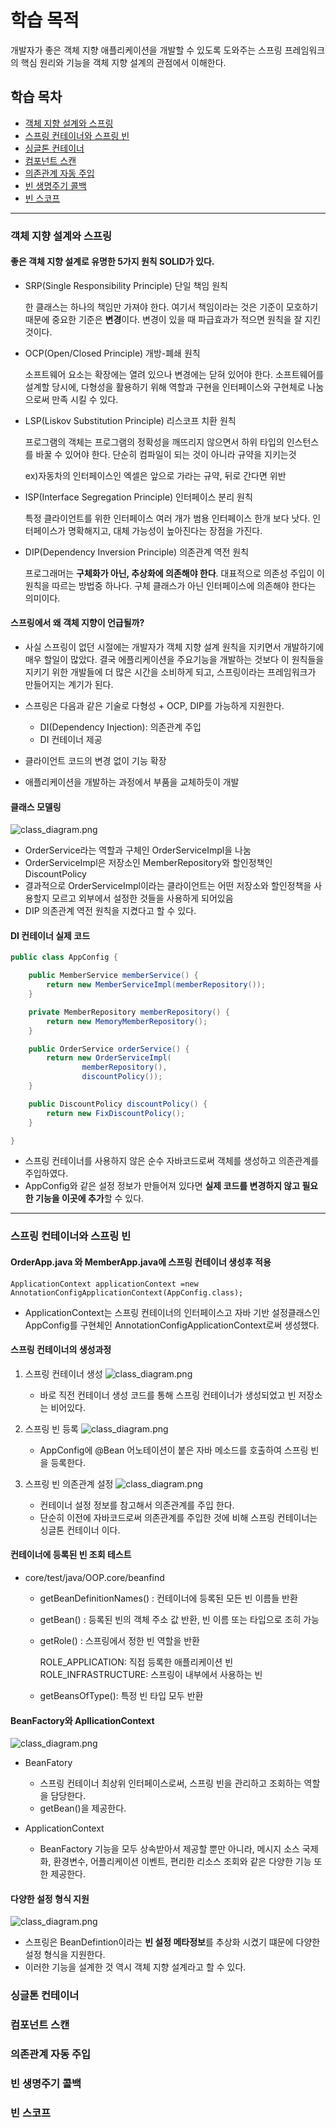 # 학습 목적
개발자가 좋은 객체 지향 애플리케이션을 개발할 수 있도록 도와주는 스프링 프레임워크의 핵심 원리와 기능을 객체 지향 설계의 관점에서 이해한다.

## 학습 목차

- [객체 지향 설계와 스프링](#객체-지향-설계와-스프링)
- [스프링 컨테이너와 스프링 빈](#스프링-컨테이너와-스프링-빈-지향-설계와-스프링)
- [싱글톤 컨테이너](#싱글톤-컨테이너)
- [컴포넌트 스캔](#컴포넌트-스캔)
- [의존관계 자동 주입](#의존관계-자동-주입)
- [빈 생명주기 콜백](#빈-생명주기-콜백)
- [빈 스코프](#빈-스코프)
---
### 객체 지향 설계와 스프링

 #### 좋은 객체 지향 설계로 유명한 5가지 원칙 SOLID가 있다.

- SRP(Single Responsibility Principle) 단일 책임 원칙
    
    한 클래스는 하나의 책임만 가져야 한다. 여기서 책임이라는 것은 기준이 모호하기 때문에 중요한 기준은 **변경**이다.
    변경이 있을 때 파급효과가 적으면 원칙을 잘 지킨 것이다.
    
- OCP(Open/Closed Principle) 개방-폐쇄 원칙

    소프트웨어 요소는 확장에는 열려 있으나 변경에는 닫혀 있어야 한다. 소프트웨어를 설계할 당시에, 다형성을 활용하기 위해 역할과 구현을 인터페이스와 구현체로 나눔으로써
    만족 시킬 수 있다.
    
- LSP(Liskov Substitution Principle) 리스코프 치환 원칙

    프로그램의 객체는 프로그램의 정확성을 깨뜨리지 않으면서 하위 타입의 인스턴스를 바꿀 수 있어야 한다. 단순히 컴파일이 되는 것이 아니라 규약을 지키는것
    
    ex)자동차의 인터페이스인 엑셀은 앞으로 가라는 규약, 뒤로 간다면 위반
    
- ISP(Interface Segregation Principle) 인터페이스 분리 원칙

    특정 클라이언트를 위한 인터페이스 여러 개가 범용 인터페이스 한개 보다 낫다. 인터페이스가 명확해지고, 대체 가능성이 높아진다는 장점을 가진다.
  
- DIP(Dependency Inversion Principle) 의존관계 역전 원칙

    프로그래머는 **구체화가 아닌, 추상화에 의존해야 한다**. 대표적으로 의존성 주입이 이 원칙을 따르는 방법중 하나다. 구체 클래스가 아닌 인터페이스에 의존해야 한다는 의미이다.
    
 #### 스프링에서 왜 객체 지향이 언급될까?
 
- 사실 스프링이 없던 시절에는 개발자가 객체 지향 설계 원칙을 지키면서 개발하기에 매우 할일이 많았다. 결국 에플리케이션을 주요기능을 개발하는 것보다 이 원칙들을 지키기 위한
개발들에 더 많은 시간을 소비하게 되고, 스프링이라는 프레임워크가 만들어지는 계기가 된다.
-  스프링은 다음과 같은 기술로 다형성 + OCP, DIP를 가능하게 지원한다.
  
    - DI(Dependency Injection): 의존관계 주입
    - DI 컨테이너 제공

-  클라이언트 코드의 변경 없이 기능 확장
-  애플리케이션을 개발하는 과정에서 부품을 교체하듯이 개발

 #### 클래스 모델링
 ![class_diagram.png](./image/chapter1/class_diagram.png)
 
 - OrderService라는 역할과 구체인 OrderServiceImpl을 나눔
 - OrderServiceImpl은 저장소인 MemberRepository와 할인정책인 DiscountPolicy
 - 결과적으로 OrderServiceImpl이라는 클라이언트는 어떤 저장소와 할인정책을 사용할지 모르고 외부에서 설정한 것들을 사용하게 되어있음
 - DIP 의존관계 역전 원칙을 지켰다고 할 수 있다. 
 
 #### DI 컨테이너 실제 코드
```java
public class AppConfig {

    public MemberService memberService() {
        return new MemberServiceImpl(memberRepository());
    }

    private MemberRepository memberRepository() {
        return new MemoryMemberRepository();
    }

    public OrderService orderService() {
        return new OrderServiceImpl(
                memberRepository(),
                discountPolicy());
    }

    public DiscountPolicy discountPolicy() {
        return new FixDiscountPolicy();
    }

}
```
- 스프링 컨테이너를 사용하지 않은 순수 자바코드로써 객체를 생성하고 의존관계를 주입하였다.
- AppConfig와 같은 설정 정보가 만들어져 있다면 **실제 코드를 변경하지 않고 필요한 기능을 이곳에 추가**할 수 있다.
---

### 스프링 컨테이너와 스프링 빈

#### OrderApp.java 와 MemberApp.java에 스프링 컨테이너 생성후 적용
```
ApplicationContext applicationContext =new AnnotationConfigApplicationContext(AppConfig.class);
```
- ApplicationContext는 스프링 컨테이너의 인터페이스고 자바 기반 설정클래스인 AppConfig를 구현체인 AnnotationConfigApplicationContext로써 생성했다.

#### 스프링 컨테이너의 생성과정
1. 스프링 컨테이너 생성
![class_diagram.png](./image/chapter2/container1.png)

    - 바로 직전 컨테이너 생성 코드를 통해 스프링 컨테이너가 생성되었고 빈 저장소는 비어있다.

2. 스프링 빈 등록
![class_diagram.png](./image/chapter2/container2.png)

    - AppConfig에 @Bean 어노테이션이 붙은 자바 메소드를 호출하여 스프링 빈을 등록한다.
    
3. 스프링 빈 의존관계 설정
![class_diagram.png](./image/chapter2/container3.png)
    
    - 컨테이너 설정 정보를 참고해서 의존관계를 주입 한다.
    - 단순히 이전에 자바코드로써 의존관계를 주입한 것에 비해 스프링 컨테이너는 싱글톤 컨테이너 이다.

#### 컨테이너에 등록된 빈 조회 테스트
- core/test/java/OOP.core/beanfind  
    - getBeanDefinitionNames() : 컨테이너에 등록된 모든 빈 이름들 반환
    - getBean() : 등록된 빈의 객체 주소 값 반환, 빈 이름 또는 타입으로 조히 가능
    - getRole() : 스프링에서 정한 빈 역할을 반환
                
        ROLE_APPLICATION: 직접 등록한 애플리케이션 빈
        ROLE_INFRASTRUCTURE: 스프링이 내부에서 사용하는 빈
    - getBeansOfType(): 특정 빈 타입 모두 반환

#### BeanFactory와 ApllicationContext

![class_diagram.png](./image/chapter2/container4.png)
- BeanFatory

    - 스프링 컨테이너 최상위 인터페이스로써,  스프링 빈을 관리하고 조회하는 역할을 담당한다.
    - getBean()을 제공한다.

- ApplicationContext

    - BeanFactory 기능을 모두 상속받아서 제공할 뿐만 아니라, 메시지 소스 국제화, 환경변수, 어플리케이션 이벤트, 편리한 리소스 조회와 같은
    다양한 기능 또한 제공한다.
    
#### 다양한 설정 형식 지원

![class_diagram.png](./image/chapter2/container5.png)
- 스프링은 BeanDefintion이라는 **빈 설정 메타정보**를 추상화 시켰기 떄문에 다양한 설정 형식을 지원한다.
- 이러한 기능을 설계한 것 역시 객체 지향 설계라고 할 수 있다.
### 싱글톤 컨테이너

### 컴포넌트 스캔

### 의존관계 자동 주입

### 빈 생명주기 콜백

### 빈 스코프

